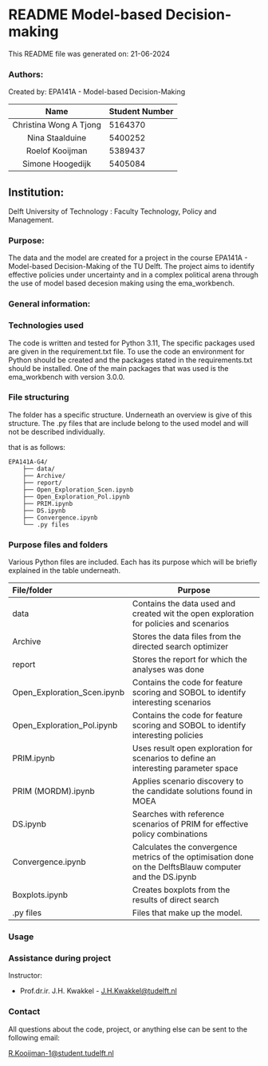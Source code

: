 
# README Model-based Decision-making

This README file was generated on: 21-06-2024

### Authors:
Created by: EPA141A - Model-based Decision-Making

|          Name          | Student Number |
|:----------------------:|:---------------|
| Christina Wong A Tjong | 5164370        |
|    Nina Staalduine     | 5400252        |
|    Roelof Kooijman     | 5389437        |
|    Simone Hoogedijk    | 5405084        |

## Institution:

Delft University of Technology : Faculty Technology, Policy and Management.

### Purpose:

The data and the model are created for a project in the course EPA141A - Model-based Decision-Making of the TU Delft. 
The project aims to identify effective policies under uncertainty and in a complex political arena through the use of 
model based decesion making using the ema_workbench.


### General information:


### Technologies used

The code is written and tested for Python 3.11, The specific packages used are 
given in the requirement.txt file. To use the code an environment for Python 
should be created and the packages stated in the requirements.txt should be installed. One of 
the main packages that was used is the ema_workbench with version 3.0.0.


### File structuring
The folder has a specific structure. Underneath an overview is give of this structure.
The .py files that are include belong to the used model and will not be described individually.

that is as follows:

    EPA141A-G4/
        ├── data/
        ├── Archive/
        ├── report/
        ├── Open_Exploration_Scen.ipynb
        ├── Open_Exploration_Pol.ipynb
        ├── PRIM.ipynb
        ├── DS.ipynb
        ├── Convergence.ipynb
        └── .py files

### Purpose files and folders

Various Python files are included. Each has its purpose which will be briefly explained in the table underneath.

| File/folder                 | Purpose                                                                                                  |
|:----------------------------|----------------------------------------------------------------------------------------------------------|
| data                        | Contains the data used and created wit the open exploration for policies and scenarios                   |
| Archive                     | Stores the data files from the directed search optimizer                                                 |
| report                      | Stores the report for which the analyses was done                                                        |
| Open_Exploration_Scen.ipynb | Contains the code for feature scoring and SOBOL to identify interesting scenarios                        |
| Open_Exploration_Pol.ipynb  | Contains the code for feature scoring and SOBOL to identify interesting policies                         |
| PRIM.ipynb                  | Uses result open exploration for scenarios to define an interesting parameter space                      |
| PRIM (MORDM).ipynb          | Applies scenario discovery to the candidate solutions found in MOEA                                      |
| DS.ipynb                    | Searches with reference scenarios of PRIM for effective policy combinations                              |
| Convergence.ipynb           | Calculates the convergence metrics of the optimisation done on the DelftsBlauw computer and the DS.ipynb |
| Boxplots.ipynb              | Creates boxplots from the results of direct search                                                       |
| .py files                   | Files that make up the model.                                                                            |

### Usage


### Assistance during project

Instructor:

-   Prof.dr.ir. J.H. Kwakkel - J.H.Kwakkel@tudelft.nl

### Contact

All questions about the code, project, or anything else can be sent to the following email:

R.Kooijman-1@student.tudelft.nl